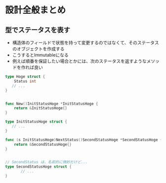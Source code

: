 # 設計全般まとめ

## 型でステータスを表す

- 構造体のフィールドで状態を持って変更するのではなくて、そのステータスのオブジェクトを作成する
- こうするとImmutableになる
- 例えば順番を保証したい場合とかには、次のステータスを返すようなメソッドを作れば良い

```go
type Hoge struct {
    Status int
   // ...
}
```

```go

func New()InitStatusHoge *InitStatusHoge {
    return &InitStatusHoge{}
}

type InitStatusHoge struct {
   // ...
}

func (s InitStatusHoge)NextStatus()SecondStatusHoge *SecondStatusHoge {
    return &SecondStatusHoge{}
}


// SecondStatus は、名前的に微妙だけど...
type SecondStatusHoge struct {
       // ...
}
```
